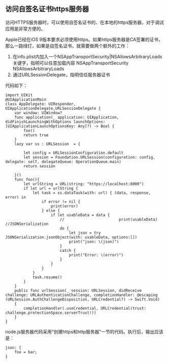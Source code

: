 
## 访问自签名证书https服务器

访问HTTPS服务器时，可以使用自签名证书的、在本地的https服务器，对于调试应用是非常方便的。

Apple已经在iOS 9版本要求必须使用https。如果https服务器是CA签署的证书，那么一路绿灯，如果是自签名证书，就需要做两个额外的工作：

1. 在info.plist内加入一个NSAppTransportSecurity|NSAllowsArbitraryLoads关键字，指明可以任意加载内容
       <key>NSAppTransportSecurity</key>
    	<dict>
    		<key>NSAllowsArbitraryLoads</key>
    		<true/>
    	</dict>
2. 通过URLSessionDelegate，指明信任服务器证书

代码如下：

    import UIKit
    @UIApplicationMain
    class AppDelegate: UIResponder, UIApplicationDelegate,URLSessionDelegate {
        var window: UIWindow?
        func application(_ application: UIApplication, didFinishLaunchingWithOptions launchOptions: [UIApplicationLaunchOptionsKey: Any]?) -> Bool {
            foo()
            return true
        }
        lazy var ss : URLSession  = {
            
            let config = URLSessionConfiguration.default
            let session = Foundation.URLSession(configuration: config, delegate: self, delegateQueue: OperationQueue.main)
            return session
            
        }()
        func foo(){
            let urlString = URL(string: "https://localhost:8000")
            if let url = urlString {
                let task = ss.dataTask(with: url) { (data, response, error) in
                    if error != nil {
                        print(error)
                    } else {
                        if let usableData = data {
                            //                        print(usableData) //JSONSerialization
                            do {
                                let json = try JSONSerialization.jsonObject(with: usableData, options:[])
                                print("json: \(json)")
                            }
                            catch {
                                print("Error: \(error)")
                            }
                        }
                    }
                }
                task.resume()
            }
        }
        public func urlSession(_ session: URLSession, didReceive challenge: URLAuthenticationChallenge, completionHandler: @escaping (URLSession.AuthChallengeDisposition, URLCredential?) -> Swift.Void)
        {
            completionHandler(.useCredential, URLCredential(trust: challenge.protectionSpace.serverTrust!))
        }
    }

node.js服务器代码采用“创建https和http服务器”一节的代码。执行后，输出应该是：

    json: {
        foo = bar;
    }

